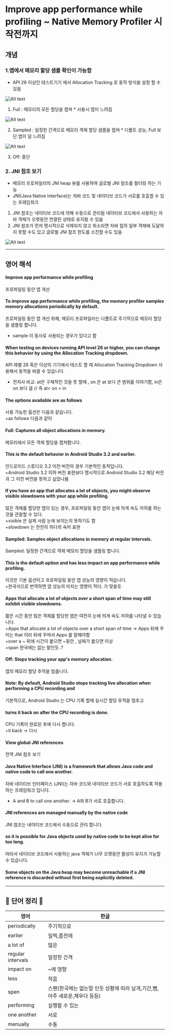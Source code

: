 # Improve app performance while profiling ~ Native Memory Profiler 시작전까지   
   
## 개념   
   
### 1.앱에서 메모리 할당 샘플 확인이 가능함   
+ API 26 이상인 테스트기기 에서 Allocation Tracking 로 동작 방식을 설정 할 수 있음   
   
![Alt text](https://github.com/LonerStayle/Development-English-study/blob/main/app/src/main/res/drawable/loner20210718_select.png)   
   
1) Full :  메모리의 모든 할당을 캡쳐 * 사용시 앱이 느려짐   
   
![Alt text](https://github.com/LonerStayle/Development-English-study/blob/main/app/src/main/res/drawable/loner20210718_full.png)   
   
2) Sampled : 일정한 간격으로 메모리 객체 할당 샘플을 캡쳐 * 디폴트 성능, Full 보단 앱이 덜 느려짐   
   
![Alt text](https://github.com/LonerStayle/Development-English-study/blob/main/app/src/main/res/drawable/loner20210718_sampled.png)   

3) Off: 중단   
   
### 2. JNI 참조 보기   
+ 메모리 프로파일러의 JNI heap 뷰를 사용하여 글로벌 JNI 참조를 필터링 하는 기능   
+ JNI(Java Native Interface)는 자바 코드 및 네이티브 코드가 서로를 호출할 수 있는 프레임워크   
1) JNI 참조는 네이티브 코드에 의해 수동으로 관리됨 네이티브 코드에서 사용하는 자바 객체가 오랫동안 연결된 상태로 유지될 수 있음   
2) JNI 참조가 먼저 명시적으로 삭제되지 않고 취소되면 자바 힙의 일부 객체에 도달하지 못할 수도 있고 글로벌 JNI 참조 한도를 소진할 수도 있음   
   
![Alt text](https://github.com/LonerStayle/Development-English-study/blob/main/app/src/main/res/drawable/loner20210718_jni.png)   
 
------------------------------------------
## 영어 해석   
#### Improve app performance while profiling   
프로파일링 동안 앱 개선   
   
#### To improve app performance while profiling, the memory profiler samples memory allocations periodically by default.   
프로파일링 동안 앱 개선 위해, 메모리 프로파일러는 디폴트로 주기적으로 메모리 할당을 샘플링 합니다.   
+ sample 이 동사로 사용되는 경우가 있다고 함   
   
#### When testing on devices running API level 26 or higher, you can change this behavior by using the Allocation Tracking dropdown.   
API 레벨 26 혹은 이상의 기기에서 테스트 할 때 Allocation Tracking Dropdown 사용해서 동작을 바꿀 수 있습니다.   
+ 전치사 비교: at은 구체적인 것을 뜻 할때 , on 은 at 보다 큰 범위를 이야기함, in은 on 보다 큼 // 즉 at< on < in   
   
#### The options available are as follows   
사용 가능한 옵션은 다음과 같습니다.  
+as follows 다음과 같이   
   
#### Full: Captures all object allocations in memory.   
메모리에서 모든 객체 할당을 캡쳐합니다.   
   
#### This is the default behavior in Android Studio 3.2 and earlier.   
안드로이드 스튜디오 3.2 이전 버전의 경우 기본적인 동작입니다.  
+Android Studio 3.2 이하 버전 표현보다 명시적으로 Android Studio 3.2 해당 버전과 그 이전 버전을 뜻하고 싶었나봄   
   
#### If you have an app that allocates a lot of objects, you might observe visible slowdowns with your app while profiling.   
많은 객체를 할당한 앱이 있는 경우, 프로파일링 동안 앱이 눈에 띄게 속도 저하를 하는것을 관찰할 수 있다.    
+visible 은 실제 사람 눈에 보이는지 뜻하기도 함   
+slowdown 는 천천히 하다의 숙어 표현   
   
#### Sampled: Samples object allocations in memory at regular intervals.   
Sampled: 일정한 간격으로 객체 메모리 할당을 샘플링 합니다.  
   
#### This is the default option and has less impact on app performance while profiling.   
이것은 기본 옵션이고 프로파일링 동안 앱 성능의 영향이 적습니다.   
+한국식으로 번역하면 앱 성능의 미치는 영향이 적다. 가 맞을듯   
   
#### Apps that allocate a lot of objects over a short span of time may still exhibit visible slowdowns.   
짦은 시간 동안 많은 객체를 할당한 앱은 여전히 눈에 띄게 속도 저하를 나타낼 수 있습니다.    
+Apps that allocate a lot of objects over a short span of time -> Apps 뒤에 꾸미는 that 이라 뒤에 꾸며서 Apps 를 말해야함   
+over a ~ 뒤에 시간이 붙으면 ~동안 , 날짜가 붙으면 이상   
+span 한국에는 없는 말인듯..?   
   
#### Off: Stops tracking your app's memory allocation.   
앱의 메모리 할당 추적을 멈춥니다.   
   
#### Note: By default, Android Studio stops tracking live allocation when performing a CPU recording and   
기본적으로, Android Studio 는 CPU 기록 할때 실시간 할당 추적을 멈추고   
   
#### turns it back on after the CPU recording is done.   
CPU 기록이 완료된 후에 다시 켭니다.   
+it back -> 다시   
   
#### View global JNI references   
전역 JNI 참조 보기   
   
#### Java Native Interface (JNI) is a framework that allows Java code and native code to call one another.   
자바 네이티브 인터페이스 (JNI)는 자바 코드와 네이티브 코드가 서로 호출하도록 허용하는 프레임워크 입니다.   
+ A and B to call one another. -> A와 B가 서로 호출합니다.   
   
#### JNI references are managed manually by the native code   
JNI 참조는 네이티브 코드에서 수동으로 관리 합니다.   

#### so it is possible for Java objects used by native code to be kept alive for too long.   
따라서 네이티브 코드에서 사용하는 java 객체가 너무 오랫동안 활성이 유지가 가능할 수 있습니다.   
   
#### Some objects on the Java heap may become unreachable if a JNI reference is discarded without first being explicitly deleted.

 



-----------------------------------

## 📗 단어 정리 📘   
   
|영어|한글|
|---|---|
periodically|주기적으로   
earlier|일찍,좀전에   
a lot of|많은  
regular intervals|일정한 간격   
impact on|~에 영향   
less|적음
spen|스팬(한국에는 없는말 인듯 상황에 따라 날개,기간,뼘,아주 새로운,채우다 등등)
performing|실행할 수 있는
one another|서로
menually | 수동 


